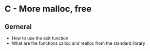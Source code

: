 # C - More malloc, free

## Gerneral

- How to use the exit function
- What are the functions calloc and realloc from the standard library
